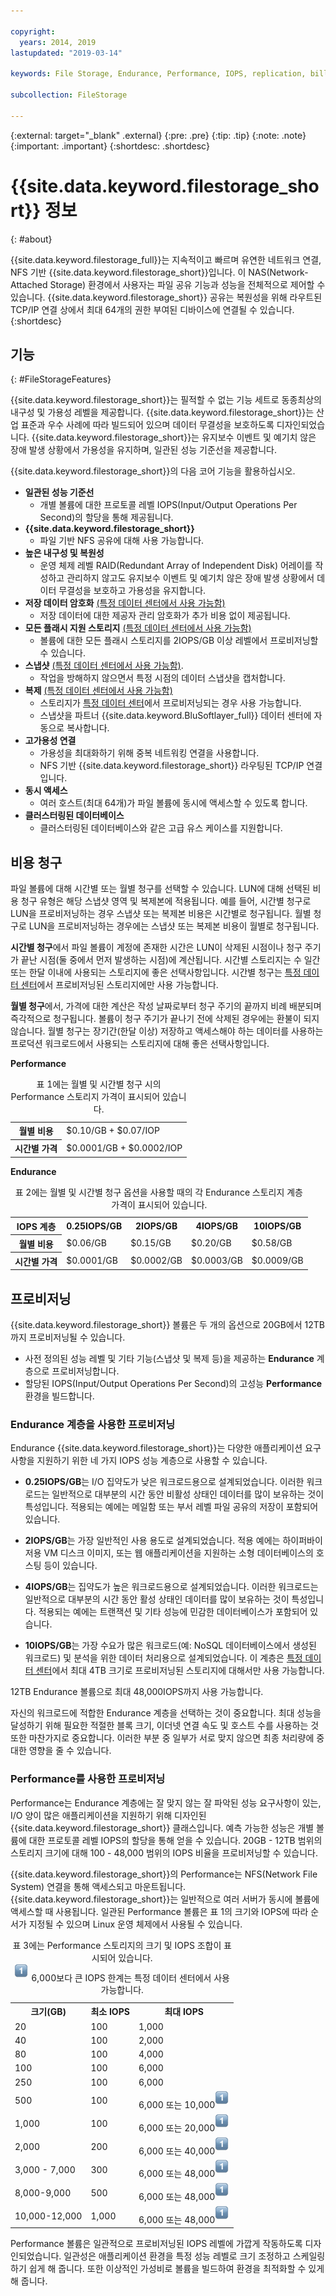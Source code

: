 ```yaml
---

copyright:
  years: 2014, 2019
lastupdated: "2019-03-14"

keywords: File Storage, Endurance, Performance, IOPS, replication, billing, file storage, NFS,

subcollection: FileStorage

---
```

{:external: target="_blank" .external}
{:pre: .pre}
{:tip: .tip}
{:note: .note}
{:important: .important}
 {:shortdesc: .shortdesc}


# {{site.data.keyword.filestorage_short}} 정보
{: #about}

{{site.data.keyword.filestorage_full}}는 지속적이고 빠르며 유연한 네트워크 연결, NFS 기반 {{site.data.keyword.filestorage_short}}입니다. 이 NAS(Network-Attached Storage) 환경에서 사용자는 파일 공유 기능과 성능을 전체적으로 제어할 수 있습니다. {{site.data.keyword.filestorage_short}} 공유는 복원성을 위해 라우트된 TCP/IP 연결 상에서 최대 64개의 권한 부여된 디바이스에 연결될 수 있습니다.
{:shortdesc}

## 기능
{: #FileStorageFeatures}

{{site.data.keyword.filestorage_short}}는 필적할 수 없는 기능 세트로 동종최상의 내구성 및 가용성 레벨을 제공합니다. {{site.data.keyword.filestorage_short}}는 산업 표준과 우수 사례에 따라 빌드되어 있으며 데이터 무결성을 보호하도록 디자인되었습니다. {{site.data.keyword.filestorage_short}}는 유지보수 이벤트 및 예기치 않은 장애 발생 상황에서 가용성을 유지하며, 일관된 성능 기준선을 제공합니다.

{{site.data.keyword.filestorage_short}}의 다음 코어 기능을 활용하십시오.

- **일관된 성능 기준선**
   - 개별 볼륨에 대한 프로토콜 레벨 IOPS(Input/Output Operations Per Second)의 할당을 통해 제공됩니다.
- **{{site.data.keyword.filestorage_short}}**
   - 파일 기반 NFS 공유에 대해 사용 가능합니다.
- **높은 내구성 및 복원성**
   - 운영 체제 레벨 RAID(Redundant Array of Independent Disk) 어레이를 작성하고 관리하지 않고도 유지보수 이벤트 및 예기치 않은 장애 발생 상황에서 데이터 무결성을 보호하고 가용성을 유지합니다.
- **저장 데이터 암호화** [(특정 데이터 센터에서 사용 가능함)](/docs/infrastructure/FileStorage?topic=FileStorage-news)
   - 저장 데이터에 대한 제공자 관리 암호화가 추가 비용 없이 제공됩니다.
- **모든 플래시 지원 스토리지** [(특정 데이터 센터에서 사용 가능함)](/docs/infrastructure/FileStorage?topic=FileStorage-news)
   - 볼륨에 대한 모든 플래시 스토리지를 2IOPS/GB 이상 레벨에서 프로비저닝할 수 있습니다.
- **스냅샷** [(특정 데이터 센터에서 사용 가능함)](/docs/infrastructure/FileStorage?topic=FileStorage-news).
   - 작업을 방해하지 않으면서 특정 시점의 데이터 스냅샷을 캡처합니다.
- **복제** [(특정 데이터 센터에서 사용 가능함)](/docs/infrastructure/FileStorage?topic=FileStorage-news)
   - 스토리지가 [특정 데이터 센터](/docs/infrastructure/FileStorage?topic=FileStorage-news)에서 프로비저닝되는 경우 사용 가능합니다.
   - 스냅샷을 파트너 {{site.data.keyword.BluSoftlayer_full}} 데이터 센터에 자동으로 복사합니다.
- **고가용성 연결**
   - 가용성을 최대화하기 위해 중복 네트워킹 연결을 사용합니다.
   - NFS 기반 {{site.data.keyword.filestorage_short}} 라우팅된 TCP/IP 연결입니다.
- **동시 액세스**
   - 여러 호스트(최대 64개)가 파일 볼륨에 동시에 액세스할 수 있도록 합니다.
- **클러스터링된 데이터베이스**
   - 클러스터링된 데이터베이스와 같은 고급 유스 케이스를 지원합니다.

## 비용 청구

파일 볼륨에 대해 시간별 또는 월별 청구를 선택할 수 있습니다. LUN에 대해 선택된 비용 청구 유형은 해당 스냅샷 영역 및 복제본에 적용됩니다. 예를 들어, 시간별 청구로 LUN을 프로비저닝하는 경우 스냅샷 또는 복제본 비용은 시간별로 청구됩니다. 월별 청구로 LUN을 프로비저닝하는 경우에는 스냅샷 또는 복제본 비용이 월별로 청구됩니다.

**시간별 청구**에서 파일 볼륨이 계정에 존재한 시간은 LUN이 삭제된 시점이나 청구 주기가 끝난 시점(둘 중에서 먼저 발생하는 시점)에 계산됩니다. 시간별 스토리지는 수 일간 또는 한달 이내에 사용되는 스토리지에 좋은 선택사항입니다. 시간별 청구는 [특정 데이터 센터](/docs/infrastructure/FileStorage?topic=FileStorage-news)에서 프로비저닝된 스토리지에만 사용 가능합니다.

**월별 청구**에서, 가격에 대한 계산은 작성 날짜로부터 청구 주기의 끝까지 비례 배분되며 즉각적으로 청구됩니다. 볼륨이 청구 주기가 끝나기 전에 삭제된 경우에는 환불이 되지 않습니다. 월별 청구는 장기간(한달 이상) 저장하고 액세스해야 하는 데이터를 사용하는 프로덕션 워크로드에서 사용되는 스토리지에 대해 좋은 선택사항입니다.


**Performance**
<table>
  <caption>표 1에는 월별 및 시간별 청구 시의 Performance 스토리지 가격이 표시되어 있습니다.</caption>
  <tr>
   <th>월별 비용</th>
   <td>$0.10/GB + $0.07/IOP</td>
  </tr>
  <tr>
   <th>시간별 가격</th>
   <td>$0.0001/GB + $0.0002/IOP</td>
  </tr>
</table>

**Endurance**
<table>
  <caption>표 2에는 월별 및 시간별 청구 옵션을 사용할 때의 각 Endurance 스토리지 계층 가격이 표시되어 있습니다.</caption>
  <tr>
   <th>IOPS 계층</th>
   <th>0.25IOPS/GB</th>
   <th>2IOPS/GB</th>
   <th>4IOPS/GB</th>
   <th>10IOPS/GB</th>
  </tr>
  <tr>
   <th>월별 비용</th>
   <td>$0.06/GB</td>
   <td>$0.15/GB</td>
   <td>$0.20/GB</td>
   <td>$0.58/GB</td>
  </tr>
  <tr>
   <th>시간별 가격</th>
   <td>$0.0001/GB</td>
   <td>$0.0002/GB</td>
   <td>$0.0003/GB</td>
   <td>$0.0009/GB</td>
  </tr>
</table>



## 프로비저닝

{{site.data.keyword.filestorage_short}} 볼륨은 두 개의 옵션으로 20GB에서 12TB까지 프로비저닝될 수 있습니다. <br/>
- 사전 정의된 성능 레벨 및 기타 기능(스냅샷 및 복제 등)을 제공하는 **Endurance** 계층으로 프로비저닝합니다.
- 할당된 IOPS(Input/Output Operations Per Second)의 고성능 **Performance** 환경을 빌드합니다.


### Endurance 계층을 사용한 프로비저닝

Endurance {{site.data.keyword.filestorage_short}}는 다양한 애플리케이션 요구사항을 지원하기 위한 네 가지 IOPS 성능 계층으로 사용할 수 있습니다. <br />

- **0.25IOPS/GB**는 I/O 집약도가 낮은 워크로드용으로 설계되었습니다. 이러한 워크로드는 일반적으로 대부분의 시간 동안 비활성 상태인 데이터를 많이 보유하는 것이 특성입니다. 적용되는 예에는 메일함 또는 부서 레벨 파일 공유의 저장이 포함되어 있습니다.

- **2IOPS/GB**는 가장 일반적인 사용 용도로 설계되었습니다. 적용 예에는 하이퍼바이저용 VM 디스크 이미지, 또는 웹 애플리케이션을 지원하는 소형 데이터베이스의 호스팅 등이 있습니다.

- **4IOPS/GB**는 집약도가 높은 워크로드용으로 설계되었습니다. 이러한 워크로드는 일반적으로 대부분의 시간 동안 활성 상태인 데이터를 많이 보유하는 것이 특성입니다. 적용되는 예에는 트랜잭션 및 기타 성능에 민감한 데이터베이스가 포함되어 있습니다.

- **10IOPS/GB**는 가장 수요가 많은 워크로드(예: NoSQL 데이터베이스에서 생성된 워크로드) 및 분석을 위한 데이터 처리용으로 설계되었습니다. 이 계층은 [특정 데이터 센터](/docs/infrastructure/FileStorage?topic=FileStorage-news)에서 최대 4TB 크기로 프로비저닝된 스토리지에 대해서만 사용 가능합니다.

12TB Endurance 볼륨으로 최대 48,000IOPS까지 사용 가능합니다.

자신의 워크로드에 적합한 Endurance 계층을 선택하는 것이 중요합니다. 최대 성능을 달성하기 위해 필요한 적절한 블록 크기, 이더넷 연결 속도 및 호스트 수를 사용하는 것 또한 마찬가지로 중요합니다. 이러한 부분 중 일부가 서로 맞지 않으면 최종 처리량에 중대한 영향을 줄 수 있습니다.

### Performance를 사용한 프로비저닝

Performance는 Endurance 계층에는 잘 맞지 않는 잘 파악된 성능 요구사항이 있는, I/O 양이 많은 애플리케이션을 지원하기 위해 디자인된 {{site.data.keyword.filestorage_short}} 클래스입니다. 예측 가능한 성능은 개별 볼륨에 대한 프로토콜 레벨 IOPS의 할당을 통해 얻을 수 있습니다. 20GB - 12TB 범위의 스토리지 크기에 대해 100 - 48,000 범위의 IOPS 비율을 프로비저닝할 수 있습니다.

{{site.data.keyword.filestorage_short}}의 Performance는 NFS(Network File System) 연결을 통해 액세스되고 마운트됩니다. {{site.data.keyword.filestorage_short}}는 일반적으로 여러 서버가 동시에 볼륨에 액세스할 때 사용됩니다. 일관된 Performance 볼륨은 표 1의 크기와 IOPS에 따라 순서가 지정될 수 있으며 Linux 운영 체제에서 사용될 수 있습니다.

<table cellpadding="1" cellspacing="1" style="width: 99%;">
 <caption>표 3에는 Performance 스토리지의 크기 및 IOPS 조합이 표시되어 있습니다.<br/><sup><img src="/images/numberone.png" alt="각주" /></sup> 6,000보다 큰 IOPS 한계는 특정 데이터 센터에서 사용 가능합니다.</caption>
        <colgroup>
          <col/>
          <col/>
          <col/>
        </colgroup>
          <tr>
            <th>크기(GB)</th>
            <th>최소 IOPS</th>
            <th>최대 IOPS</th>
          </tr>
          <tr>
            <td>20</td>
            <td>100</td>
            <td>1,000</td>
          </tr>
          <tr>
            <td>40</td>
            <td>100</td>
            <td>2,000</td>
          </tr>
          <tr>
            <td>80</td>
            <td>100</td>
            <td>4,000</td>
          </tr>
          <tr>
            <td>100</td>
            <td>100</td>
            <td>6,000</td>
          </tr>
          <tr>
            <td>250</td>
            <td>100</td>
            <td>6,000</td>
          </tr>
          <tr>
            <td>500</td>
            <td>100</td>
            <td>6,000 또는 10,000<sup><img src="/images/numberone.png" alt="각주" /></sup></td>
          </tr>
          <tr>
            <td>1,000</td>
            <td>100</td>
            <td>6,000 또는 20,000<sup><img src="/images/numberone.png" alt="각주" /></sup></td>
          </tr>
          <tr>
            <td>2,000</td>
            <td>200</td>
            <td>6,000 또는 40,000<sup><img src="/images/numberone.png" alt="각주" /></sup></td>
          </tr>
          <tr>
            <td>3,000 - 7,000</td>
            <td>300</td>
            <td>6,000 또는 48,000<sup><img src="/images/numberone.png" alt="각주" /></sup></td>
          </tr>
          <tr>
            <td>8,000-9,000</td>
            <td>500</td>
            <td>6,000 또는 48,000<sup><img src="/images/numberone.png" alt="각주" /></sup></td>
          </tr>
          <tr>
            <td>10,000-12,000</td>
            <td>1,000</td>
            <td>6,000 또는 48,000<sup><img src="/images/numberone.png" alt="각주" /></sup></td>
          </tr>
</table>


Performance 볼륨은 일관적으로 프로비저닝된 IOPS 레벨에 가깝게 작동하도록 디자인되었습니다. 일관성은 애플리케이션 환경을 특정 성능 레벨로 크기 조정하고 스케일링하기 쉽게 해 줍니다. 또한 이상적인 가성비로 볼륨을 빌드하여 환경을 최적화할 수 있게 해 줍니다.
